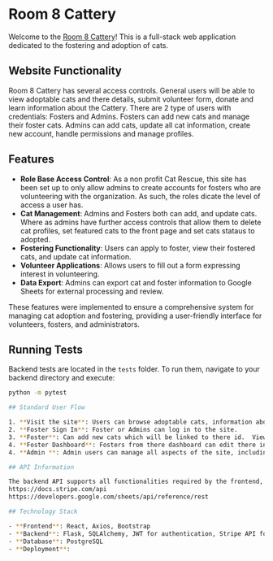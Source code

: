 # Room 8 Cattery

Welcome to the [Room 8 Cattery](#)! This is a full-stack web application dedicated to the fostering and adoption of cats.

## Website Functionality

Room 8 Cattery has several access controls.  General users will be able to view adoptable cats and there details, submit volunteer form, donate and learn information about the Cattery.  There are 2 type of users with credentials: Fosters and Admins.  Fosters can add new cats and manage their foster cats.  Admins can add cats, update all cat information, create new account, handle permissions and manage profiles.

## Features

- **Role Base Access Control**: As a non profit Cat Rescue, this site has been set up to only allow admins to create accounts for fosters who are volunteering with the organization. As such, the roles dicate the level of access a user has.
- **Cat Management**: Admins and Fosters both can add, and update cats.  Where as admins have further access controls that allow them to delete cat profiles, set featured cats to the front page and set cats stataus to adopted. 
- **Fostering Functionality**: Users can apply to foster, view their fostered cats, and update cat information.
- **Volunteer Applications**: Allows users to fill out a form expressing interest in volunteering.
- **Data Export**: Admins can export cat and foster information to Google Sheets for external processing and review.

These features were implemented to ensure a comprehensive system for managing cat adoption and fostering, providing a user-friendly interface for volunteers, fosters, and administrators.

## Running Tests

Backend tests are located in the `tests` folder. To run them, navigate to your backend directory and execute:

```bash
python -m pytest

## Standard User Flow

1. **Visit the site**: Users can browse adoptable cats, information about the cattery and submit volunteer form without logging in.
2. **Foster Sign In**: Foster or Admins can log in to the site.
3. **Foster**: Can add new cats which will be linked to there id.  View all the cats tied to there id under the Foster Dashboard/profile page.
4. **Foster Dashboard**: Fosters from there dashboard can edit there information and change there passwords. They can also view all cats that are available for adoption that they added and edit cat information for only those they have added. 
4. **Admin **: Admin users can manage all aspects of the site, including user roles, cat profiles, and exporting data.

## API Information

The backend API supports all functionalities required by the frontend, handling user authentication, data management, and external integrations with Stripe and Google Sheets.
https://docs.stripe.com/api
https://developers.google.com/sheets/api/reference/rest

## Technology Stack

- **Frontend**: React, Axios, Bootstrap
- **Backend**: Flask, SQLAlchemy, JWT for authentication, Stripe API for donations, Google Sheets API for data export
- **Database**: PostgreSQL
- **Deployment**: 

